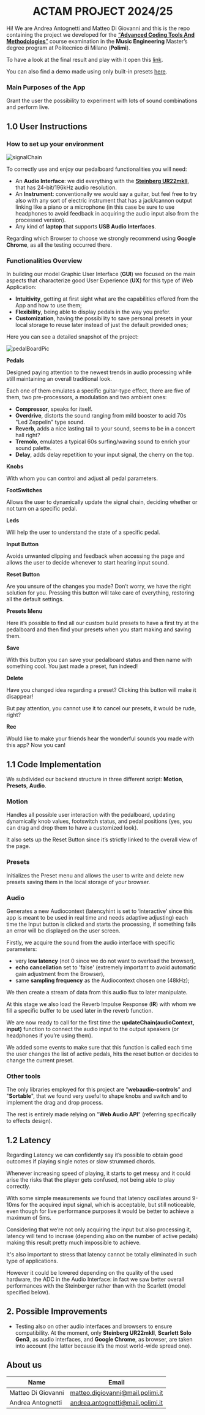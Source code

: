 <div align="center">
   
# ACTAM PROJECT 2024/25

</div>

Hi! We are Andrea Antognetti and Matteo Di Giovanni and this is the repo containing the project we developed for the [“**Advanced Coding Tools And Methodologies**”](https://www4.ceda.polimi.it/manifesti/manifesti/controller/ManifestoPublic.do?EVN_DETTAGLIO_RIGA_MANIFESTO=evento&aa=2024&k_cf=225&k_corso_la=263&k_indir=MMI&codDescr=052828&lang=IT&semestre=1&anno_corso=1&idItemOfferta=168526&idRiga=307212) course examination in the **Music Engineering** Master’s degree program at Politecnico di Milano (**Polimi**).

To have a look at the final result and play with it open this [link](https://matteodigii.github.io/ACTAM-Project/Guitar-Pedalboard/).

You can also find a demo made using only built-in presets [here](https://youtu.be/fFXlPjDkMTU).

### Main Purposes of the App
Grant the user the possibility to experiment with lots of sound combinations and perform live.


## 1.0 User Instructions
### How to set up your environment

![signalChain](ReadMeUtils/SignalChain.png)

To correctly use and enjoy our pedalboard functionalities you will need:
-  An **Audio Interface**: we did everything with the [**Steinberg UR22mkII**](https://www.steinberg.net/audio-interfaces/ur22c-recording-pack/ur22mkii/value-edition/), that has 24-bit/196kHz audio resolution.
- An **Instrument**: conventionally we would say a guitar, but feel free to try also with any sort of electric instrument that has a jack/cannon output linking like a piano or a microphone (in this case be sure to use headphones to avoid feedback in acquiring the audio input also from the processed version).
-  Any kind of **laptop** that supports **USB Audio Interfaces**.

Regarding which Browser to choose we strongly recommend using **Google Chrome**, as all the testing occurred there.

### Functionalities Overview
In building our model Graphic User Interface (**GUI**) we focused on the main aspects that characterize good User Experience (**UX**) for this type of Web Application:
-	**Intuitivity**, getting at first sight what are the capabilities offered from the App and how to use them;
-	**Flexibility**, being able to display pedals in the way you prefer.
-	**Customization**, having the possibility to save personal presets in your local storage to reuse later instead of just the default provided ones;

Here you can see a detailed snapshot of the project:

![pedalBoardPic](ReadMeUtils/Explanation.png)

**Pedals**

Designed paying attention to the newest trends in audio processing while still maintaining an overall traditional look. 

Each one of them emulates a specific guitar-type effect, there are five of them, two pre-processors, a modulation and two ambient ones: 
-	**Compressor**, speaks for itself.
-	**Overdrive**, distorts the sound ranging from mild booster to acid 70s "Led Zeppelin" type sound.
-	**Reverb**, adds a nice lasting tail to your sound, seems to be in a concert hall right?
-	**Tremolo**, emulates a typical 60s surfing/waving sound to enrich your sound palette.
-	**Delay**, adds delay repetition to your input signal, the cherry on the top.

**Knobs**

With whom you can control and adjust all pedal parameters.

**FootSwitches**

Allows the user to dynamically update the signal chain, deciding whether or not turn on a specific pedal.

**Leds**

Will help the user to understand the state of a specific pedal.

**Input Button**

Avoids unwanted clipping and feedback when accessing the page and allows the user to decide whenever to start hearing input sound.

**Reset Button**

Are you unsure of the changes you made? Don’t worry, we have the right solution for you. Pressing this button will take care of everything, restoring all the default settings.

**Presets Menu**

Here it’s possible to find all our custom build presets to have a first try at the pedalboard and then find your presets when you start making and saving them.

**Save**

With this button you can save your pedalboard status and then name with something cool. You just made a preset, fun indeed!

**Delete**

Have you changed idea regarding a preset? Clicking this button will make it disappear! 

But pay attention, you cannot use it to cancel our presets, it would be rude, right?

**Rec**

Would like to make your friends hear the wonderful sounds you made with this app? Now you can!  

## 1.1 Code Implementation
We subdivided our backend structure in three different script: **Motion**, **Presets**, **Audio**.

### Motion 

Handles all possible user interaction with the pedalboard, updating dynamically knob values, footswitch status, and pedal positions (yes, you can drag and drop them to have a customized look).

It also sets up the Reset Button since it’s strictly linked to the overall view of the page.

### Presets

Initializes the Preset menu and allows the user to write and delete new presets saving them in the local storage of your browser.

### Audio

Generates a new Audiocontext (latencyhint is set to ‘interactive’ since this app is meant to be used in real time and needs adaptive adjusting) each time the Input button is clicked and starts the processing, if something fails an error will be displayed on the user screen.

Firstly, we acquire the sound from the audio interface with specific parameters: 
-	very **low latency** (not 0 since we do not want to overload the browser), 
-	**echo cancellation** set to 'false' (extremely important to avoid automatic gain adjustment from the Browser),
-	same **sampling frequency** as the Audiocontext chosen one (48kHz);

We then create a stream of data from this audio flux to later manipulate.

At this stage we also load the Reverb Impulse Response (**IR**) with whom we fill a specific buffer to be used later in the reverb function.

We are now ready to call for the first time the **updateChain(audioContext, input)** function to connect the audio input to the output speakers (or headphones if you’re using them).

We added some events to make sure that this function is called each time the user changes the list of active pedals, hits the reset button or decides to change the current preset.

### Other tools
The only libraries employed for this project are "**webaudio-controls**" and "**Sortable**", that we found very useful to shape knobs and switch and to implement the drag and drop process. 

The rest is entirely made relying on "**Web Audio API**" (referring specifically to effects design).

## 1.2 Latency
Regarding Latency we can confidently say it’s possible to obtain good outcomes if playing single notes or slow strummed chords. 

Whenever increasing speed of playing, it starts to get messy and it could arise the risks that the player gets confused, not being able to play correctly. 

With some simple measurements we found that latency oscillates around 9-10ms for the acquired input signal, which is acceptable, but still noticeable, even though for live performance purposes it would be better to achieve a maximum of 5ms. 

Considering that we’re not only acquiring the input but also processing it, latency will tend to incrase (depending also on the number of active pedals) making this result pretty much impossible to achieve.

It's also important to stress that latency cannot be totally eliminated in such type of applications.

However it could be lowered depending on the quality of the used hardware, the ADC in the Audio Interface: in fact we saw better overall performances with the Steinberger rather than with the Scarlett (model specified below). 

## 2. Possible Improvements

- Testing also on other audio interfaces and browsers to ensure compatibility. At the moment, only **Steinberg UR22mkII**, **Scarlett Solo Gen3**, as audio interfaces, and **Google Chrome**, as browser, are taken into account (the latter because it’s the most world-wide spread one).

## About us
| Name                                                  | Email                         |
| ---------------------------------------------------------- |:-----------------------------:|
| Matteo Di Giovanni | matteo.digiovanni@mail.polimi.it  |
| Andrea Antognetti | andrea.antognetti@mail.polimi.it  |

